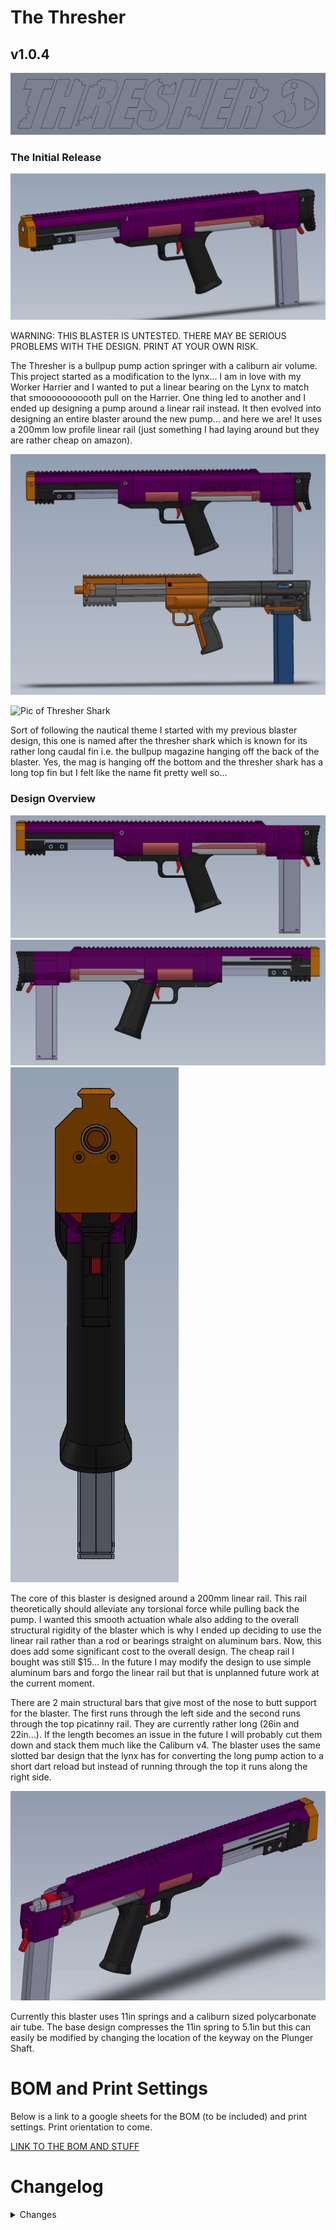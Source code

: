 # The Thresher
## v1.0.4

![Logo 1](Files/Images/Logo1.JPG)

### The Initial Release

![CAD view 1](Files/Images/FullPic1.JPG)

WARNING: THIS BLASTER IS UNTESTED. THERE MAY BE SERIOUS PROBLEMS WITH THE DESIGN. PRINT AT YOUR OWN RISK.

The Thresher is a bullpup pump action springer with a caliburn air volume. This project started as a modification to the lynx... I am in love with my Worker Harrier and I wanted to put a linear bearing on the Lynx to match that smooooooooooth pull on the Harrier. One thing led to another and I ended up designing a pump around a linear rail instead. It then evolved into designing an entire blaster around the new pump… and here we are! It uses a 200mm low profile linear rail (just something I had laying around but they are rather cheap on amazon).

![Thresher vs Lynx](Files/Images/ThresherVsLynx.JPG)

![Pic of Thresher Shark](https://www.zubludiving.com/images/Species/species_thresher_shark.jpg)

Sort of following the nautical theme I started with my previous blaster design, this one is named after the thresher shark which is known for its rather long caudal fin i.e. the bullpup magazine hanging off the back of the blaster. Yes, the mag is hanging off the bottom and the thresher shark has a long top fin but I felt like the name fit pretty well so...

### Design Overview
![LeftSide1](Files/Images/LeftSide1.JPG)
![RightSide1](Files/Images/RightSide1.JPG)
![Front1](Files/Images/Front1.JPG)

The core of this blaster is designed around a 200mm linear rail. This rail theoretically should alleviate any torsional force while pulling back the pump. I wanted this smooth actuation whale also adding to the overall structural rigidity of the blaster which is why I ended up deciding to use the linear rail rather than a rod or bearings straight on aluminum bars. Now, this does add some significant cost to the overall design. The cheap rail I bought was still $15… In the future I may modify the design to use simple aluminum bars and forgo the linear rail but that is unplanned future work at the current moment.

There are 2 main structural bars that give most of the nose to butt support for the blaster. The first runs through the left side and the second runs through the top picatinny rail. They are currently rather long (26in and 22in…). If the length becomes an issue in the future I will probably cut them down and stack them much like the Caliburn v4. The blaster uses the same slotted bar design that the lynx has for converting the long pump action to a short dart reload but instead of running through the top it runs along the right side.

![Pump Gif](Files/Images/ThresherPump.gif)

Currently this blaster uses 11in springs and a caliburn sized polycarbonate air tube. The base design compresses the 11in spring to 5.1in but this can easily be modified by changing the location of the keyway on the Plunger Shaft.

# BOM and Print Settings

Below is a link to a google sheets for the BOM (to be included) and print settings. Print orientation to come.

[LINK TO THE BOM AND STUFF](https://docs.google.com/spreadsheets/d/1nLO7fpEcI_VYeS-eTz37GeWA56AaHb-R7evM9M5RJZA/edit?usp=sharing)

# Changelog
<details>
<summary>Changes</summary>

- 04-18-2023: Prototyping Update 3 (v1.0.4)
	1. Updated Parts
		- **Center Block**
			- Added clearance for locking nuts between Center Block and grip
			- Added some clearance for plunger tube
			- Changed the plunger tube support structure so that it doesn't require supports anymore
			- Fixed the barrel locking nylon screw position
		- **Nose**
			- Fixed some part thickness that resulted in bad slicing
- 04-17-2023: Prototyping Update 2 (v1.0.3)
	1. Updated Parts
		- **Turnaround**
			- Fixed barrel o-ring support structure
			- Fixed o-ring structure for plunger tube
			- Added clearance for locking nuts between Turnaround and lower magwell
	2. Other Changes
		- Added gif of the reload action
- 04-17-2023: Prototyping Update 1 (v1.0.2)
	1. Updated Parts
		- **Magwell Bottom**
			- Added clearance for mag. It was quite tight.
		- **Rail Support Back Limiter**
			- Added cut-out for pump bar screws
		- **Butt Plate**
			- Partial redesign to be printable.
			- Removed a few fillets to make the file size small enough to include directly
	2. Removed Parts/Files
		- **Butt Plate.md**
			- The part is now small enough to not need a google drive link for the .stl
	3. Other changes
		- Added google sheets page for BOM and print settings
- 04-14-2023: Fixing a few parts after initial printing (v1.0.1)
- 04-13-2023: Initial Release (v1.0)

</details>

<!-- BOM -->

<!-- Assembly Video -->

<!-- Q&A -->
